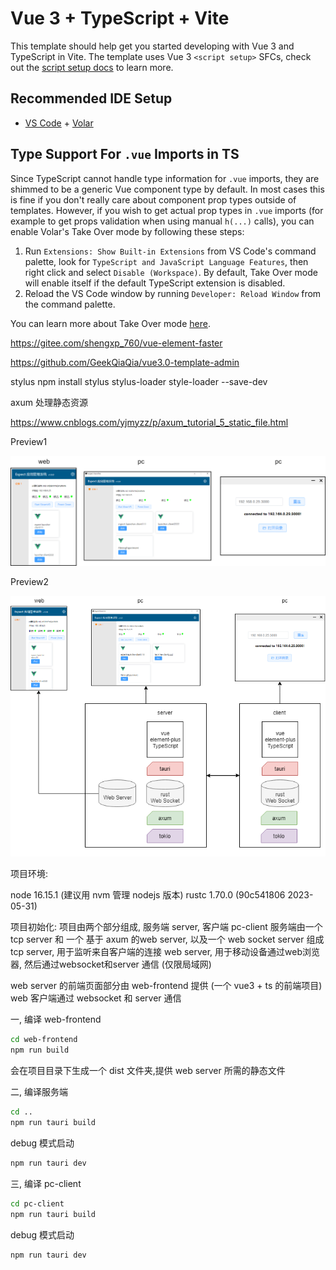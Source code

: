# Vue 3 + TypeScript + Vite

This template should help get you started developing with Vue 3 and TypeScript in Vite. The template uses Vue 3 `<script setup>` SFCs, check out the [script setup docs](https://v3.vuejs.org/api/sfc-script-setup.html#sfc-script-setup) to learn more.

## Recommended IDE Setup

- [VS Code](https://code.visualstudio.com/) + [Volar](https://marketplace.visualstudio.com/items?itemName=Vue.volar)

## Type Support For `.vue` Imports in TS

Since TypeScript cannot handle type information for `.vue` imports, they are shimmed to be a generic Vue component type by default. In most cases this is fine if you don't really care about component prop types outside of templates. However, if you wish to get actual prop types in `.vue` imports (for example to get props validation when using manual `h(...)` calls), you can enable Volar's Take Over mode by following these steps:

1. Run `Extensions: Show Built-in Extensions` from VS Code's command palette, look for `TypeScript and JavaScript Language Features`, then right click and select `Disable (Workspace)`. By default, Take Over mode will enable itself if the default TypeScript extension is disabled.
2. Reload the VS Code window by running `Developer: Reload Window` from the command palette.

You can learn more about Take Over mode [here](https://github.com/johnsoncodehk/volar/discussions/471).


https://gitee.com/shengxp_760/vue-element-faster

https://github.com/GeekQiaQia/vue3.0-template-admin

stylus
npm install stylus stylus-loader style-loader --save-dev


axum 处理静态资源

https://www.cnblogs.com/yjmyzz/p/axum_tutorial_5_static_file.html



Preview1

![img](preview1.png)


Preview2

![img](preview2.png)


项目环境:

node 16.15.1 (建议用 nvm 管理 nodejs 版本)
rustc 1.70.0 (90c541806 2023-05-31)

项目初始化:
项目由两个部分组成, 服务端 server, 客户端 pc-client
服务端由一个 tcp server 和 一个 基于 axum 的web server, 以及一个 web socket server 组成
tcp server, 用于监听来自客户端的连接
web server, 用于移动设备通过web浏览器, 然后通过websocket和server 通信 (仅限局域网)

web server 的前端页面部分由 web-frontend 提供 (一个 vue3 + ts 的前端项目)
web 客户端通过 websocket 和 server 通信

一, 编译 web-frontend

``` bash
cd web-frontend
npm run build
```
会在项目目录下生成一个 dist 文件夹,提供 web server 所需的静态文件

二, 编译服务端
``` bash
cd ..
npm run tauri build
```

debug 模式启动
``` bash
npm run tauri dev
```

三, 编译 pc-client
``` bash
cd pc-client
npm run tauri build
```

debug 模式启动
``` bash
npm run tauri dev
```